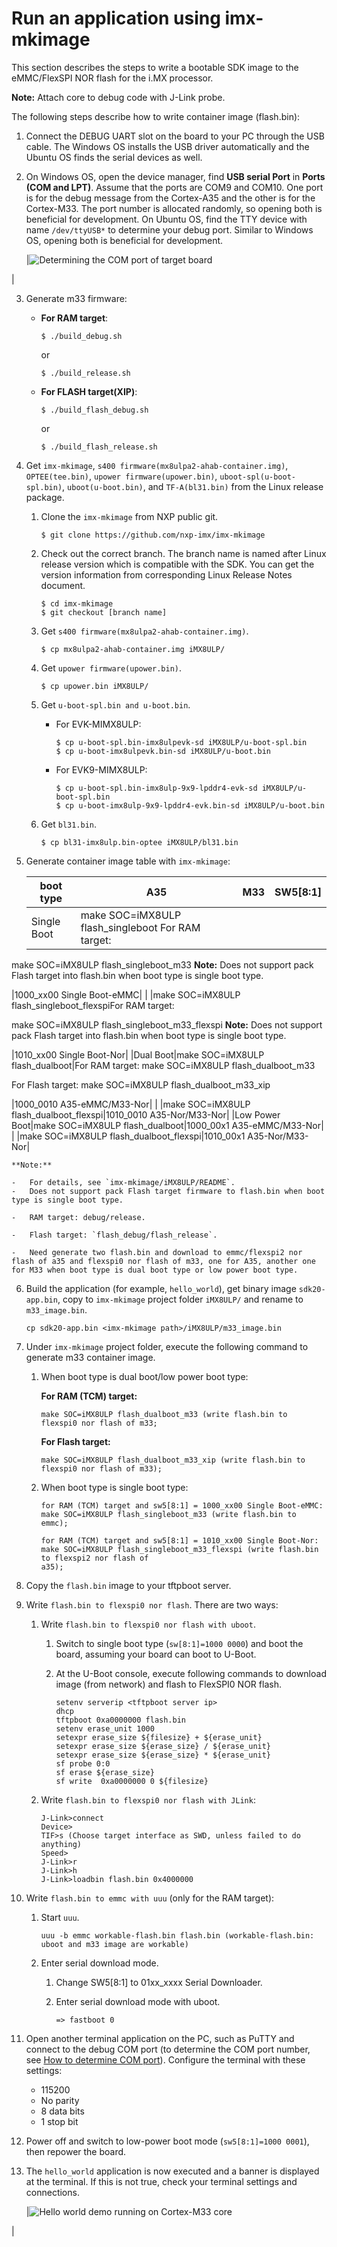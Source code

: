 # Run an application using imx-mkimage

This section describes the steps to write a bootable SDK image to the eMMC/FlexSPI NOR flash for the i.MX processor.

**Note:** Attach core to debug code with J-Link probe.

The following steps describe how to write container image \(flash.bin\):

1.  Connect the DEBUG UART slot on the board to your PC through the USB cable. The Windows OS installs the USB driver automatically and the Ubuntu OS finds the serial devices as well.
2.  On Windows OS, open the device manager, find **USB serial Port** in **Ports \(COM and LPT\)**. Assume that the ports are COM9 and COM10. One port is for the debug message from the Cortex-A35 and the other is for the Cortex-M33. The port number is allocated randomly, so opening both is beneficial for development. On Ubuntu OS, find the TTY device with name `/dev/ttyUSB*` to determine your debug port. Similar to Windows OS, opening both is beneficial for development.

    |![](../images/determine_com_port_target_board.png "Determining the COM port of target
												board")

|

3.  Generate m33 firmware:

    -   **For RAM target**:

        ```
        $ ./build_debug.sh 
        ```

        or

        ```
        $ ./build_release.sh
        ```

    -   **For FLASH target\(XIP\)**:

        ```
        $ ./build_flash_debug.sh 
        ```

        or

        ```
        $ ./build_flash_release.sh
        ```

4.  Get `imx-mkimage`, `s400 firmware(mx8ulpa2-ahab-container.img)`, `OPTEE(tee.bin)`, `upower firmware(upower.bin)`, `uboot-spl(u-boot-spl.bin)`, `uboot(u-boot.bin)`, and `TF-A(bl31.bin)` from the Linux release package.
    1.  Clone the `imx-mkimage` from NXP public git.

        ```
        $ git clone https://github.com/nxp-imx/imx-mkimage
        ```

    2.  Check out the correct branch. The branch name is named after Linux release version which is compatible with the SDK. You can get the version information from corresponding Linux Release Notes document.

        ```
        $ cd imx-mkimage
        $ git checkout [branch name]
        ```

    3.  Get `s400 firmware(mx8ulpa2-ahab-container.img)`.

        ```
        $ cp mx8ulpa2-ahab-container.img iMX8ULP/
        ```

    4.  Get `upower firmware(upower.bin)`.

        ```
        $ cp upower.bin iMX8ULP/
        ```

    5.  Get `u-boot-spl.bin and u-boot.bin`.
        -   For EVK-MIMX8ULP:

            ```
            $ cp u-boot-spl.bin-imx8ulpevk-sd iMX8ULP/u-boot-spl.bin
            $ cp u-boot-imx8ulpevk.bin-sd iMX8ULP/u-boot.bin
            ```

        -   For EVK9-MIMX8ULP:

            ```
            $ cp u-boot-spl.bin-imx8ulp-9x9-lpddr4-evk-sd iMX8ULP/u-boot-spl.bin
            $ cp u-boot-imx8ulp-9x9-lpddr4-evk.bin-sd iMX8ULP/u-boot.bin
            ```

    6.  Get `bl31.bin`.

        ```
        $ cp bl31-imx8ulp.bin-optee iMX8ULP/bl31.bin
        ```

5.  Generate container image table with `imx-mkimage`:

    |boot type|A35|M33|SW5\[8:1\]|
    |---------|---|---|----------|
    |Single Boot|make SOC=iMX8ULP flash\_singleboot For RAM target:

make SOC=iMX8ULP flash\_singleboot\_m33 **Note:** Does not support pack Flash target into flash.bin when boot type is single boot type.

|1000\_xx00 Single Boot-eMMC|
    | |make SOC=iMX8ULP flash\_singleboot\_flexspiFor RAM target:

make SOC=iMX8ULP flash\_singleboot\_m33\_flexspi **Note:** Does not support pack Flash target into flash.bin when boot type is single boot type.

|1010\_xx00 Single Boot-Nor|
    |Dual Boot|make SOC=iMX8ULP flash\_dualboot|For RAM target: make SOC=iMX8ULP flash\_dualboot\_m33

For Flash target: make SOC=iMX8ULP flash\_dualboot\_m33\_xip

|1000\_0010 A35-eMMC/M33-Nor|
    | |make SOC=iMX8ULP flash\_dualboot\_flexspi|1010\_0010 A35-Nor/M33-Nor|
    |Low Power Boot|make SOC=iMX8ULP flash\_dualboot|1000\_00x1 A35-eMMC/M33-Nor|
    | |make SOC=iMX8ULP flash\_dualboot\_flexspi|1010\_00x1 A35-Nor/M33-Nor|

    **Note:**

    -   For details, see `imx-mkimage/iMX8ULP/README`.
    -   Does not support pack Flash target firmware to flash.bin when boot type is single boot type.

    -   RAM target: debug/release.

    -   Flash target: `flash_debug/flash_release`.

    -   Need generate two flash.bin and download to emmc/flexspi2 nor flash of a35 and flexspi0 nor flash of m33, one for A35, another one for M33 when boot type is dual boot type or low power boot type.

6.  Build the application \(for example, `hello_world`\), get binary image `sdk20-app.bin`, copy to `imx-mkimage` project folder `iMX8ULP/` and rename to `m33_image.bin`.

    ```
    cp sdk20-app.bin <imx-mkimage path>/iMX8ULP/m33_image.bin
    ```

7.  Under `imx-mkimage` project folder, execute the following command to generate m33 container image.
    1.  When boot type is dual boot/low power boot type:

        **For RAM \(TCM\) target:**

        ```
        make SOC=iMX8ULP flash_dualboot_m33 (write flash.bin to flexspi0 nor flash of m33; 
        ```

        **For Flash target:**

        ```
        make SOC=iMX8ULP flash_dualboot_m33_xip (write flash.bin to flexspi0 nor flash of m33); 
        ```

    2.  When boot type is single boot type:

        ```
        for RAM (TCM) target and sw5[8:1] = 1000_xx00 Single Boot-eMMC:
        make SOC=iMX8ULP flash_singleboot_m33 (write flash.bin to emmc); 
        ```

        ```
        for RAM (TCM) target and sw5[8:1] = 1010_xx00 Single Boot-Nor:
        make SOC=iMX8ULP flash_singleboot_m33_flexspi (write flash.bin to flexspi2 nor flash of
        a35);
        ```

8.  Copy the `flash.bin` image to your tftpboot server.
9.  Write `flash.bin to flexspi0 nor flash`. There are two ways:
    1.  Write `flash.bin to flexspi0 nor flash with uboot`.
        1.  Switch to single boot type \(`sw[8:1]=1000 0000`\) and boot the board, assuming your board can boot to U-Boot.
        2.  At the U-Boot console, execute following commands to download image \(from network\) and flash to FlexSPI0 NOR flash.

            ```
            setenv serverip <tftpboot server ip>
            dhcp
            tftpboot 0xa0000000 flash.bin
            setenv erase_unit 1000
            setexpr erase_size ${filesize} + ${erase_unit}
            setexpr erase_size ${erase_size} / ${erase_unit}
            setexpr erase_size ${erase_size} * ${erase_unit}
            sf probe 0:0
            sf erase ${erase_size}
            sf write  0xa0000000 0 ${filesize}
            ```

    2.  Write `flash.bin to flexspi0 nor flash with JLink`:

        ```
        J-Link>connect
        Device>
        TIF>s (Choose target interface as SWD, unless failed to do anything)
        Speed>
        J-Link>r
        J-Link>h
        J-Link>loadbin flash.bin 0x4000000
        ```

10. Write `flash.bin to emmc with uuu` \(only for the RAM target\):
    1.  Start `uuu`.

        ```
        uuu -b emmc workable-flash.bin flash.bin (workable-flash.bin: uboot and m33 image are workable)
        ```

    2.  Enter serial download mode.
        1.  Change SW5\[8:1\] to 01xx\_xxxx Serial Downloader.
        2.  Enter serial download mode with uboot.

            ```
            => fastboot 0
            ```

11. Open another terminal application on the PC, such as PuTTY and connect to the debug COM port \(to determine the COM port number, see [How to determine COM port](how_to_determine_com_port.md#)\). Configure the terminal with these settings:
    -   115200
    -   No parity
    -   8 data bits
    -   1 stop bit
12. Power off and switch to low-power boot mode \(`sw5[8:1]=1000 0001`\), then repower the board.
13. The `hello_world` application is now executed and a banner is displayed at the terminal. If this is not true, check your terminal settings and connections.

    |![](../images/hello_world_demo_running_on_cortex_m4_core.png "Hello world demo running on Cortex-M33
												core")

|


